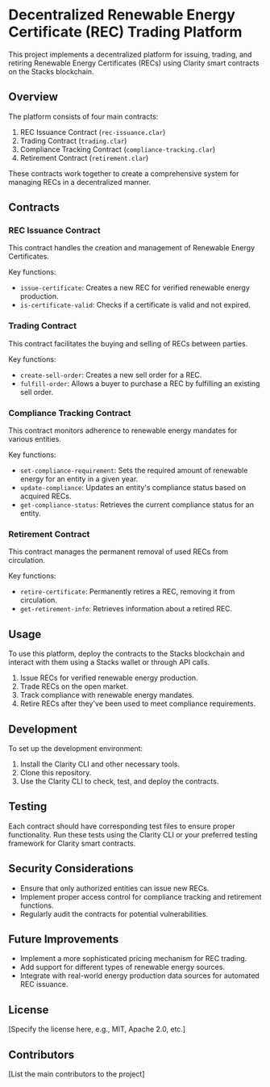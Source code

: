 # Decentralized Renewable Energy Certificate (REC) Trading Platform

This project implements a decentralized platform for issuing, trading, and retiring Renewable Energy Certificates (RECs) using Clarity smart contracts on the Stacks blockchain.

## Overview

The platform consists of four main contracts:

1. REC Issuance Contract (`rec-issuance.clar`)
2. Trading Contract (`trading.clar`)
3. Compliance Tracking Contract (`compliance-tracking.clar`)
4. Retirement Contract (`retirement.clar`)

These contracts work together to create a comprehensive system for managing RECs in a decentralized manner.

## Contracts

### REC Issuance Contract

This contract handles the creation and management of Renewable Energy Certificates.

Key functions:
- `issue-certificate`: Creates a new REC for verified renewable energy production.
- `is-certificate-valid`: Checks if a certificate is valid and not expired.

### Trading Contract

This contract facilitates the buying and selling of RECs between parties.

Key functions:
- `create-sell-order`: Creates a new sell order for a REC.
- `fulfill-order`: Allows a buyer to purchase a REC by fulfilling an existing sell order.

### Compliance Tracking Contract

This contract monitors adherence to renewable energy mandates for various entities.

Key functions:
- `set-compliance-requirement`: Sets the required amount of renewable energy for an entity in a given year.
- `update-compliance`: Updates an entity's compliance status based on acquired RECs.
- `get-compliance-status`: Retrieves the current compliance status for an entity.

### Retirement Contract

This contract manages the permanent removal of used RECs from circulation.

Key functions:
- `retire-certificate`: Permanently retires a REC, removing it from circulation.
- `get-retirement-info`: Retrieves information about a retired REC.

## Usage

To use this platform, deploy the contracts to the Stacks blockchain and interact with them using a Stacks wallet or through API calls.

1. Issue RECs for verified renewable energy production.
2. Trade RECs on the open market.
3. Track compliance with renewable energy mandates.
4. Retire RECs after they've been used to meet compliance requirements.

## Development

To set up the development environment:

1. Install the Clarity CLI and other necessary tools.
2. Clone this repository.
3. Use the Clarity CLI to check, test, and deploy the contracts.

## Testing

Each contract should have corresponding test files to ensure proper functionality. Run these tests using the Clarity CLI or your preferred testing framework for Clarity smart contracts.

## Security Considerations

- Ensure that only authorized entities can issue new RECs.
- Implement proper access control for compliance tracking and retirement functions.
- Regularly audit the contracts for potential vulnerabilities.

## Future Improvements

- Implement a more sophisticated pricing mechanism for REC trading.
- Add support for different types of renewable energy sources.
- Integrate with real-world energy production data sources for automated REC issuance.

## License

[Specify the license here, e.g., MIT, Apache 2.0, etc.]

## Contributors

[List the main contributors to the project]

